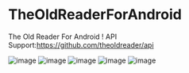 TheOldReaderForAndroid
======================

The Old Reader For Android ! API Support:https://github.com/theoldreader/api

![image](https://raw.githubusercontent.com/wangjiegulu/TheOldReaderForAndroid/master/screenshots/device-2014-08-31-220322.png)
![image](https://raw.githubusercontent.com/wangjiegulu/TheOldReaderForAndroid/master/screenshots/device-2014-08-31-220345.png)
![image](https://raw.githubusercontent.com/wangjiegulu/TheOldReaderForAndroid/master/screenshots/device-2014-08-31-153016.png)
![image](https://raw.githubusercontent.com/wangjiegulu/TheOldReaderForAndroid/master/screenshots/device-2014-08-31-153039.png)
![image](https://raw.githubusercontent.com/wangjiegulu/TheOldReaderForAndroid/master/screenshots/device-2014-08-31-153251.png)
